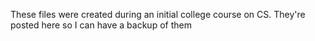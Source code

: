 These files were created during an initial college course on CS. They're posted here so I can have a backup of them
